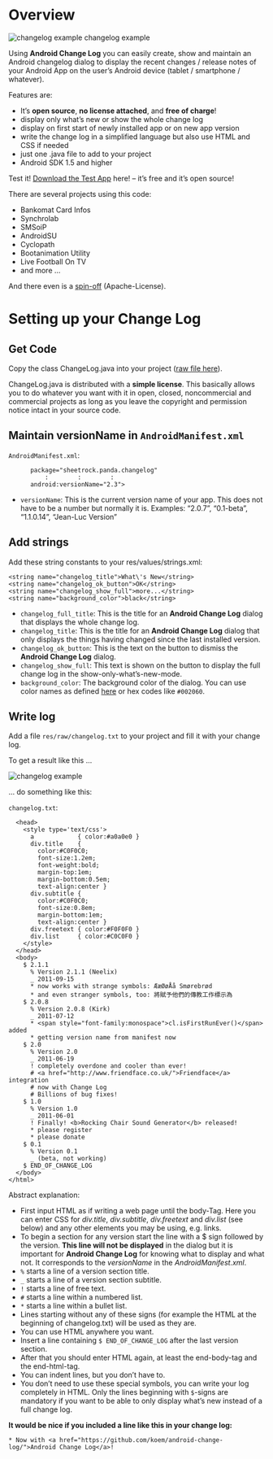 # Overview

![changelog example](https://raw.githubusercontent.com/koem/android-change-log/master/project/shot2.jpg)
changelog example

Using **Android Change Log** you can easily create, show and maintain an Android changelog dialog to display the recent changes / release notes of your Android App on the user’s Android device (tablet / smartphone / whatever).

Features are:


* It’s **open source**, **no license attached**, and **free of charge**!
* display only what’s new or show the whole change log
* display on first start of newly installed app or on new app version
* write the change log in a simplified language but also use HTML and CSS if needed
* just one .java file to add to your project
* Android SDK 1.5 and higher

Test it! [Download the Test App](https://raw.githubusercontent.com/koem/android-change-log/master/apk/Android_Change_Log_2.3.apk) here! – it’s free and it’s open source!

There are several projects using this code:

* Bankomat Card Infos
* Synchrolab
* SMSoiP
* AndroidSU
* Cyclopath
* Bootanimation Utility
* Live Football On TV
* and more …

And there even is a [spin-off](https://github.com/cketti/ckChangeLog) (Apache-License).

# Setting up your Change Log
## Get Code

Copy the class ChangeLog.java into your project ([raw file here](https://github.com/koem/android-change-log/raw/master/src/sheetrock/panda/changelog/ChangeLog.java)).

ChangeLog.java is distributed with a **simple license**. This basically allows you to do whatever you want with it in open, closed, noncommercial and commercial projects as long as you leave the copyright and permission notice intact in your source code.

## Maintain versionName in `AndroidManifest.xml`


`AndroidManifest.xml`:

```<manifest xmlns:android="http://schemas.android.com/apk/res/android"
      package="sheetrock.panda.changelog"
          :        :        :
      android:versionName="2.3">
```

* `versionName`: This is the current version name of your app. This does not have to be a number but normally it is. Examples: “2.0.7”, “0.1-beta”, “1.1.0.14”, “Jean-Luc Version”

## Add strings

Add these string constants to your res/values/strings.xml:

```<string name="changelog_full_title">Change Log</string>
<string name="changelog_title">What\'s New</string>
<string name="changelog_ok_button">OK</string>
<string name="changelog_show_full">more...</string>
<string name="background_color">black</string>
``` 

* `changelog_full_title`: This is the title for an **Android Change Log** dialog that displays the whole change log.
* `changelog_title`: This is the title for an **Android Change Log** dialog that only displays the things having changed since the last installed version.
* `changelog_ok_button`: This is the text on the button to dismiss the **Android Change Log** dialog.
* `changelog_show_full`: This text is shown on the button to display the full change log in the show-only-what’s-new-mode.
* `background_color`: The background color of the dialog. You can use color names as defined [here](http://developer.android.com/reference/android/graphics/Color.html#parseColor%28java.lang.String%29) or hex codes like `#002060`.

## Write log

Add a file `res/raw/changelog.txt` to your project and fill it with your change log.

To get a result like this …

![changelog example](https://raw.githubusercontent.com/koem/android-change-log/master/project/shot2.jpg)

… do something like this:

`changelog.txt`:

```<html>
  <head>
    <style type='text/css'>
      a            { color:#a0a0e0 }
      div.title    {
        color:#C0F0C0;
        font-size:1.2em;
        font-weight:bold;
        margin-top:1em;
        margin-bottom:0.5em;
        text-align:center }
      div.subtitle {
        color:#C0F0C0;
        font-size:0.8em;
        margin-bottom:1em;
        text-align:center }
      div.freetext { color:#F0F0F0 }
      div.list     { color:#C0C0F0 }
    </style>
  </head>
  <body>
    $ 2.1.1
      % Version 2.1.1 (Neelix)
      _ 2011-09-15
      * now works with strange symbols: ÆæØøÅå Smørebrød
      * and even stranger symbols, too: 將賦予他們的傳教工作標示為
    $ 2.0.8
      % Version 2.0.8 (Kirk)
      _ 2011-07-12
      * <span style="font-family:monospace">cl.isFirstRunEver()</span> added
      * getting version name from manifest now
    $ 2.0
      % Version 2.0
      _ 2011-06-19
      ! completely overdone and cooler than ever!
      # <a href="http://www.friendface.co.uk/">Friendface</a> integration
      # now with Change Log
      # Billions of bug fixes!
    $ 1.0
      % Version 1.0
      _ 2011-06-01
      ! Finally! <b>Rocking Chair Sound Generator</b> released!
      * please register
      * please donate
    $ 0.1
      % Version 0.1
      _ (beta, not working)
    $ END_OF_CHANGE_LOG
  </body>
</html>
```

Abstract explanation:

* First input HTML as if writing a web page until the body-Tag. Here you can enter CSS for *div.title*, *div.subtitle*, *div.freetext* and *div.list* (see below) and any other elements you may be using, e.g. links.
* To begin a section for any version start the line with a $ sign followed by the version. **This line will not be displayed** in the dialog but it is important for **Android Change Log** for knowing what to display and what not. It corresponds to the *versionName* in the *AndroidManifest.xml*.
* `%` starts a line of a version section title.
* `_` starts a line of a version section subtitle.
* `!` starts a line of free text.
* `#` starts a line within a numbered list.
* `*` starts a line within a bullet list.
* Lines starting without any of these signs (for example the HTML at the beginning of changelog.txt) will be used as they are.
* You can use HTML anywhere you want.
* Insert a line containing `$ END_OF_CHANGE_LOG` after the last version section.
* After that you should enter HTML again, at least the end-body-tag and the end-html-tag.
* You can indent lines, but you don’t have to.
* You don’t need to use these special symbols, you can write your log completely in HTML. Only the lines beginning with `$`-signs are mandatory if you want to be able to only display what’s new instead of a full change log.

**It would be nice if you included a line like this in your change log:**

```
* Now with <a href="https://github.com/koem/android-change-log/">Android Change Log</a>!
```

